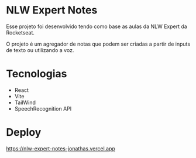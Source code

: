 # NLW Expert Notes
Esse projeto foi desenvolvido tendo como base as aulas da NLW Expert da Rocketseat.

O projeto é um agregador de notas que podem ser criadas a partir de inputs de texto ou utilizando a voz.

# Tecnologias
* React
* Vite
* TailWind
* SpeechRecognition API

# Deploy
https://nlw-expert-notes-jonathas.vercel.app

